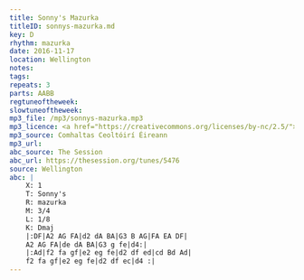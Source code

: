 ```yaml
---
title: Sonny's Mazurka
titleID: sonnys-mazurka.md
key: D
rhythm: mazurka
date: 2016-11-17
location: Wellington
notes:
tags: 
repeats: 3 
parts: AABB 
regtuneoftheweek:
slowtuneoftheweek:
mp3_file: /mp3/sonnys-mazurka.mp3
mp3_licence: <a href="https://creativecommons.org/licenses/by-nc/2.5/">CC-BY-NC-2.5</a>
mp3_source: Comhaltas Ceoltóirí Éireann
mp3_url: 
abc_source: The Session
abc_url: https://thesession.org/tunes/5476
source: Wellington
abc: |
    X: 1
    T: Sonny's
    R: mazurka
    M: 3/4
    L: 1/8
    K: Dmaj
    |:DF|A2 AG FA|d2 dA BA|G3 B AG|FA EA DF|
    A2 AG FA|de dA BA|G3 g fe|d4:|
    |:Ad|f2 fa gf|e2 eg fe|d2 df ed|cd Bd Ad|
    f2 fa gf|e2 eg fe|d2 df ec|d4 :|
---
```

